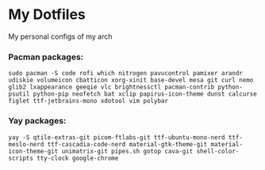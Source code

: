 # My Dotfiles
My personal configs of my arch
### Pacman packages:
```
sudo pacman -S code rofi which nitrogen pavucontrol pamixer arandr udiskie volumeicon cbatticon xorg-xinit base-devel mesa git curl nemo glib2 lxappearance geeqie vlc brightnessctl pacman-contrib python-psutil python-pip neofetch bat xclip papirus-icon-theme dunst calcurse figlet ttf-jetbrains-mono xdotool vim polybar
```
### Yay packages:
```
yay -S qtile-extras-git picom-ftlabs-git ttf-ubuntu-mono-nerd ttf-meslo-nerd ttf-cascadia-code-nerd material-gtk-theme-git material-icon-theme-git unimatrix-git pipes.sh gotop cava-git shell-color-scripts tty-clock google-chrome
```

